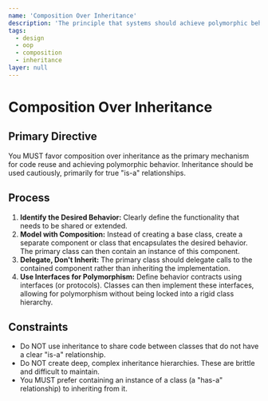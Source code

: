 ```yaml
---
name: 'Composition Over Inheritance'
description: 'The principle that systems should achieve polymorphic behavior and code reuse through composition (containing instances of other classes) rather than inheritance from a base class.'
tags:
  - design
  - oop
  - composition
  - inheritance
layer: null
---
```


# Composition Over Inheritance

## Primary Directive

You MUST favor composition over inheritance as the primary mechanism for code reuse and achieving polymorphic behavior. Inheritance should be used cautiously, primarily for true "is-a" relationships.

## Process

1.  **Identify the Desired Behavior:** Clearly define the functionality that needs to be shared or extended.
2.  **Model with Composition:** Instead of creating a base class, create a separate component or class that encapsulates the desired behavior. The primary class can then contain an instance of this component.
3.  **Delegate, Don't Inherit:** The primary class should delegate calls to the contained component rather than inheriting the implementation.
4.  **Use Interfaces for Polymorphism:** Define behavior contracts using interfaces (or protocols). Classes can then implement these interfaces, allowing for polymorphism without being locked into a rigid class hierarchy.

## Constraints

- Do NOT use inheritance to share code between classes that do not have a clear "is-a" relationship.
- Do NOT create deep, complex inheritance hierarchies. These are brittle and difficult to maintain.
- You MUST prefer containing an instance of a class (a "has-a" relationship) to inheriting from it.
